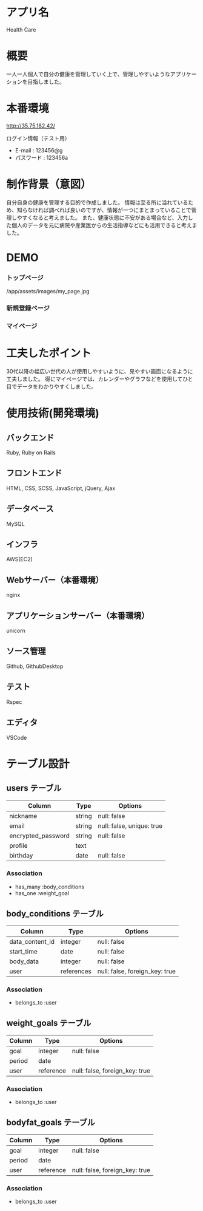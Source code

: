 # アプリ名

Health Care

# 概要

一人一人個人で自分の健康を管理していく上で、管理しやすいようなアプリケーションを目指しました。

# 本番環境

 http://35.75.182.42/

 ログイン情報（テスト用）
- E-mail : 123456@g
- パスワード : 123456a

# 制作背景（意図）

自分自身の健康を管理する目的で作成しました。
情報は至る所に溢れているため、知らなければ調べれば良いのですが、情報が一つにまとまっていることで管理しやすくなると考えました。
また、健康状態に不安がある場合など、入力した個人のデータを元に病院や産業医からの生活指導などにも活用できると考えました。

# DEMO

### トップページ
/app/assets/images/my_page.jpg
### 新規登録ページ
### マイページ

# 工夫したポイント

30代以降の幅広い世代の人が使用しやすいように、見やすい画面になるように工夫しました。
得にマイページでは、カレンダーやグラフなどを使用してひと目でデータをわかりやすくしました。

# 使用技術(開発環境)

## バックエンド
Ruby, Ruby on Rails

## フロントエンド
HTML, CSS, SCSS, JavaScript, jQuery, Ajax

## データベース
MySQL

## インフラ
AWS(EC2)

## Webサーバー（本番環境）
nginx

## アプリケーションサーバー（本番環境）
unicorn

## ソース管理
Github, GithubDesktop

## テスト
Rspec

## エディタ
VSCode

# テーブル設計

## users テーブル

| Column            | Type   | Options                  |
| ----------------- | ------ |------------------------- |
| nickname          | string | null: false              |
| email             | string | null: false, unique: true|
| encrypted_password| string | null: false              |
| profile           | text   |                          |
| birthday          | date   | null: false              |

### Association

- has_many :body_conditions
- has_one :weight_goal


## body_conditions テーブル

| Column          | Type       | Options                        |
| --------------- | ---------- | ------------------------------ |
| data_content_id | integer    | null: false                    |
| start_time      | date       | null: false                    |
| body_data       | integer    | null: false                    |
| user            | references | null: false, foreign_key: true |

### Association

- belongs_to :user


## weight_goals テーブル

| Column             | Type     | Options                        |
| ------------------ | -------- | ------------------------------ |
| goal               | integer  | null: false                    |
| period             | date     |                                |
| user               | reference| null: false, foreign_key: true |

### Association
- belongs_to :user


## bodyfat_goals テーブル

| Column             | Type     | Options                        |
| ------------------ | -------- | ------------------------------ |
| goal               | integer  | null: false                    |
| period             | date     |                                |
| user               | reference| null: false, foreign_key: true |

### Association
- belongs_to :user

